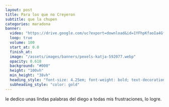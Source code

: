 ```yaml
---
layout: post
title: Para los que no Creyeron
subtitle: que la chupen
categories: maradona
banner:
  video: "https://drive.google.com/uc?export=download&id=1YFhpKfaoIa4GfQPXnOcevtvb0Vhr4spl"
  loop: true
  volume: 100
  start_at: 0.0
  finish_at: 
  image: "/assets/images/banners/pexels-katja-592077.webp"
  opacity: 0.618
  background: "#000"
  height: "100vh"
  min_height: "38vh"
  heading_style: "font-size: 4.25em; font-weight: bold; text-decoration: underline"
  subheading_style: "color: gold"
---
```

le dedico unas lindas palabras del diego a todas mis frustraciones, lo logre.
